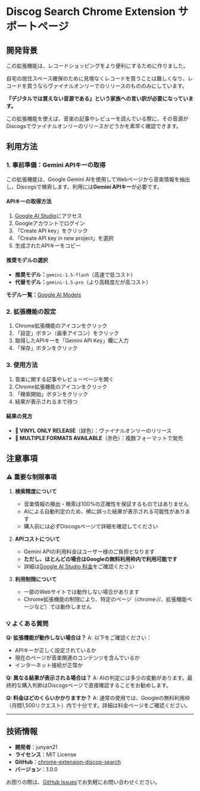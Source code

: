 # Discog Search Chrome Extension サポートページ

## 開発背景

この拡張機能は、レコードショッピングをより便利にするために作りました。

自宅の居住スペース確保のために見境なくレコードを買うことは難しくなり、レコードを買うならヴァイナルオンリーでのリリースのもののみにしています。

**『デジタルでは買えない音源である』という家族への言い訳が必要になっています。**

この拡張機能を使えば、音楽の記事やレビューを読んでいる際に、その音源がDiscogsでヴァイナルオンリーのリリースかどうかを素早く確認できます。

## 利用方法

### 1. 事前準備：Gemini APIキーの取得

この拡張機能は、Google Gemini AIを使用してWebページから音楽情報を抽出し、Discogsで検索します。利用には**Gemini APIキー**が必要です。

#### APIキーの取得方法

1. [Google AI Studio](https://aistudio.google.com/app/apikey)にアクセス
2. Googleアカウントでログイン
3. 「Create API key」をクリック
4. 「Create API key in new project」を選択
5. 生成されたAPIキーをコピー

#### 推奨モデルの選択

- **推奨モデル：**`gemini-1.5-flash`（高速で低コスト）
- **代替モデル：**`gemini-1.5-pro`（より高精度だが高コスト）

**モデル一覧：**[Google AI Models](https://ai.google.dev/models)

### 2. 拡張機能の設定

1. Chrome拡張機能のアイコンをクリック
2. 「設定」ボタン（歯車アイコン）をクリック
3. 取得したAPIキーを「Gemini API Key」欄に入力
4. 「保存」ボタンをクリック

### 3. 使用方法

1. 音楽に関する記事やレビューページを開く
2. Chrome拡張機能のアイコンをクリック
3. 「検索開始」ボタンをクリック
4. 結果が表示されるまで待つ

#### 結果の見方

- **🎵 VINYL ONLY RELEASE**（緑色）：ヴァイナルオンリーのリリース
- **📀 MULTIPLE FORMATS AVAILABLE**（赤色）：複数フォーマットで発売

## 注意事項

### ⚠️ 重要な制限事項

1. **検索精度について**
   - 音楽情報の検出・検索は100%の正確性を保証するものではありません
   - AIによる自動判定のため、稀に誤った結果が表示される可能性があります
   - 購入前には必ずDiscogsページで詳細を確認してください

2. **APIコストについて**
   - Gemini APIの利用料金はユーザー様のご負担となります
   - **ただし、ほとんどの場合はGoogleの無料利用枠内で利用可能です**
   - 詳細は[Google AI Studio 料金](https://ai.google.dev/pricing)をご確認ください

3. **利用制限について**
   - 一部のWebサイトでは動作しない場合があります
   - Chrome拡張機能の制限により、特定のページ（chrome://、拡張機能ページなど）では動作しません

### 💡 よくある質問

**Q: 拡張機能が動作しない場合は？**
A: 以下をご確認ください：
- APIキーが正しく設定されているか
- 現在のページが音楽関連のコンテンツを含んでいるか
- インターネット接続が正常か

**Q: 異なる結果が表示される場合は？**
A: AIの判定には多少の変動があります。最終的な購入判断はDiscogsページで直接確認することをお勧めします。

**Q: 料金はどのくらいかかりますか？**
A: 通常の使用では、Googleの無料利用枠（月間1,500リクエスト）内で十分です。詳細は料金ページをご確認ください。

---

## 技術情報

- **開発者**：junyan21
- **ライセンス**：MIT License
- **GitHub**：[chrome-extension-discog-search](https://github.com/junyan21/chrome-extension-discog-search)
- **バージョン**：1.0.0

お困りの際は、[GitHub Issues](https://github.com/junyan21/chrome-extension-discog-search/issues)でお気軽にお問い合わせください。